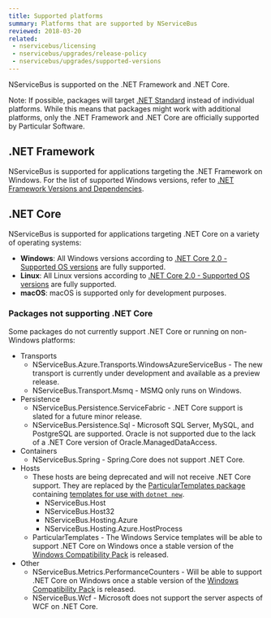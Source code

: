 ```yaml
---
title: Supported platforms
summary: Platforms that are supported by NServiceBus
reviewed: 2018-03-20
related:
 - nservicebus/licensing
 - nservicebus/upgrades/release-policy
 - nservicebus/upgrades/supported-versions
---
```


NServiceBus is supported on the .NET Framework and .NET Core.

Note: If possible, packages will target [.NET Standard](https://docs.microsoft.com/en-us/dotnet/standard/net-standard) instead of individual platforms. While this means that packages might work with additional platforms, only the .NET Framework and .NET Core are officially supported by Particular Software.


## .NET Framework

NServiceBus is supported for applications targeting the .NET Framework on Windows. For the list of supported Windows versions, refer to [.NET Framework Versions and Dependencies](https://docs.microsoft.com/en-us/dotnet/framework/migration-guide/versions-and-dependencies).


## .NET Core

NServiceBus is supported for applications targeting .NET Core on a variety of operating systems:

* **Windows**: All Windows versions according to [.NET Core 2.0 - Supported OS versions](https://github.com/dotnet/core/blob/master/release-notes/2.0/2.0-supported-os.md) are fully supported.
* **Linux**: All Linux versions according to [.NET Core 2.0 - Supported OS versions](https://github.com/dotnet/core/blob/master/release-notes/2.0/2.0-supported-os.md) are fully supported.
* **macOS**: macOS is supported only for development purposes.

### Packages not supporting .NET Core

Some packages do not currently support .NET Core or running on non-Windows platforms:

* Transports
  * NServiceBus.Azure.Transports.WindowsAzureServiceBus - The new transport is currently under development and available as a preview release.
  * NServiceBus.Transport.Msmq - MSMQ only runs on Windows.
* Persistence
  * NServiceBus.Persistence.ServiceFabric - .NET Core support is slated for a future minor release.
  * NServiceBus.Persistence.Sql - Microsoft SQL Server, MySQL, and PostgreSQL are supported. Oracle is not supported due to the lack of a .NET Core version of Oracle.ManagedDataAccess.
* Containers
  * NServiceBus.Spring - Spring.Core does not support .NET Core.
* Hosts
  * These hosts are being deprecated and will not receive .NET Core support. They are replaced by the [ParticularTemplates package](https://www.nuget.org/packages/ParticularTemplates) containing [templates for use with `dotnet new`](/nservicebus/dotnet-templates.md).
    * NServiceBus.Host
    * NServiceBus.Host32
    * NServiceBus.Hosting.Azure
    * NServiceBus.Hosting.Azure.HostProcess
  * ParticularTemplates - The Windows Service templates will be able to support .NET Core on Windows once a stable version of the [Windows Compatibility Pack](https://www.nuget.org/packages/Microsoft.Windows.Compatibility) is released.
* Other
  * NServiceBus.Metrics.PerformanceCounters - Will be able to support .NET Core on Windows once a stable version of the [Windows Compatibility Pack](https://www.nuget.org/packages/Microsoft.Windows.Compatibility) is released.
  * NServiceBus.Wcf - Microsoft does not support the server aspects of WCF on .NET Core.
